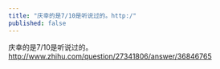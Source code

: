```yaml
---
title: "庆幸的是7/10是听说过的。http:/"
published: false
---
```

庆幸的是7/10是听说过的。http://www.zhihu.com/question/27341806/answer/36846765

